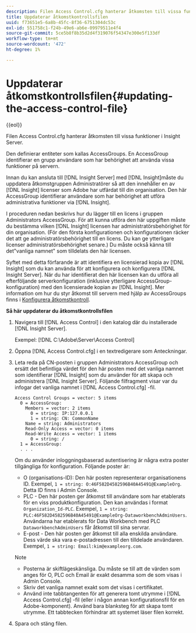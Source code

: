 ```yaml
---
description: Filen Access Control.cfg hanterar åtkomsten till vissa funktioner i Insight Server.
title: Uppdaterar åtkomstkontrollsfilen
uuid: f73651e5-6a8b-45fc-8f36-6751304dc53c
exl-id: 551758c1-f24b-49e6-ab6e-09979511e4f4
source-git-commit: 5ce5b8f8b35d2d4f319076f54347e300e5f133df
workflow-type: tm+mt
source-wordcount: '472'
ht-degree: 1%

---
```


# Uppdaterar åtkomstkontrollsfilen{#updating-the-access-control-file}

{{eol}}

Filen Access Control.cfg hanterar åtkomsten till vissa funktioner i Insight Server.

Den definierar entiteter som kallas AccessGroups. En AccessGroup identifierar en grupp användare som har behörighet att använda vissa funktioner på servern.

Innan du kan ansluta till [!DNL Insight Server] med [!DNL Insight]måste du uppdatera åtkomstgruppen Administratörer så att den innehåller en av [!DNL Insight] licenser som Adobe har utfärdat till din organisation. Den här AccessGroup identifierar användare som har behörighet att utföra administrativa funktioner via [!DNL Insight].

I proceduren nedan beskrivs hur du lägger till en licens i gruppen Administrators AccessGroup. För att kunna utföra den här uppgiften måste du bestämma vilken [!DNL Insight] licensen har administratörsbehörighet för din organisation. (För den första konfigurationen och konfigurationen räcker det att ge administratörsbehörighet till en licens. Du kan ge ytterligare licenser administratörsbehörighet senare.) Du måste också känna till det&quot;vanliga namnet&quot; som tilldelats den här licensen.

Syftet med detta förfarande är att identifiera en licensierad kopia av [!DNL Insight] som du kan använda för att konfigurera och konfigurera [!DNL Insight Server]. När du har identifierat den här licensen kan du utföra all efterföljande serverkonfiguration (inklusive ytterligare AccessGroup-konfiguration) med den licensierade kopian av [!DNL Insight]. Mer information om hur du styr åtkomst till servern med hjälp av AccessGroups finns i [Konfigurera åtkomstkontroll](../../../../home/c-inst-svr/c-admin-inst-svr/c-config-acs-ctrl/c-config-acs-ctrl.md#concept-ac385e870dbe4b57a72bf7266b60f93d).

**Så här uppdaterar du åtkomstkontrollsfilen**

1. Navigera till [!DNL Access Control] i den katalog där du installerade [!DNL Insight Server].

   Exempel: [!DNL C:\Adobe\Server\Access Control]

1. Öppna [!DNL Access Control.cfg] i en textredigerare som Anteckningar.
1. Leta reda på CN-posten i gruppen Administrators AccessGroup och ersätt det befintliga värdet för den här posten med det vanliga namnet som identifierar [!DNL Insight] som du använder för att skapa och administrera [!DNL Insight Server]. Följande filfragment visar var du infogar det vanliga namnet i [!DNL Access Control.cfg] -fil.

   ```
   Access Control Groups = vector: 5 items 
     0 = AccessGroup: 
       Members = vector: 2 items 
         0 = string: IP:127.0.0.1 
         1 = string: CN: CommonName 
       Name = string: Administrators 
       Read-Only Access = vector: 0 items 
       Read-Write Access = vector: 1 items 
         0 = string: / 
     1 = AccessGroup: 
     . . . 
   ```

   Om du använder inloggningsbaserad autentisering är några extra poster tillgängliga för konfiguration. Följande poster är:

   * O (organisations-ID): Den här posten representerar organisationens ID. Exempel, `1 = string: O:46F582D4582596B40A45491@ExampleOrg`. Detta ID finns i Admin Console.
   * PLC - Den här posten ger åtkomst till användare som har etablerats för en viss produktkonfiguration. Den kan användas i format `Organization_Id-PLC`. Exempel, `1 = string: PLC:46F582D4582596B40A45491@ExampleOrg-DataworkbenchAdminUsers`. Användarna har etablerats för Data Workbench med PLC `DataworkbenchAdminUsers` får åtkomst till sina servrar.
   * E-post - Den här posten ger åtkomst till alla enskilda användare. Dess värde ska vara e-postadressen till den tilldelade användaren. Exempel, `1 = string: Email:kim@exampleorg.com`.

   >[!NOTE]
   >
   >
   >    
   >    
   >    * Posterna är skiftlägeskänsliga. Du måste se till att de värden som anges för O, PLC och Email är exakt desamma som de som visas i Admin Console.
   >    * Skriv det vanliga namnet exakt som det visas i certifikatet.
   >    * Använd inte tabbtangenten för att generera tomt utrymme i [!DNL Access Control.cfg] -fil (eller i någon annan konfigurationsfil för en Adobe-komponent). Använd bara blanksteg för att skapa tomt utrymme. Ett tabbtecken förhindrar att systemet läser filen korrekt.


1. Spara och stäng filen.
